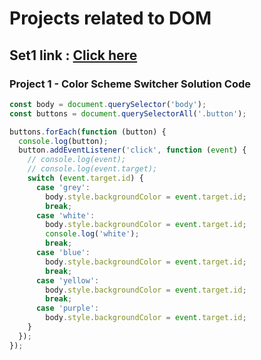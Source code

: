 # Projects related to DOM
## Set1 link : [Click here](https://stackblitz.com/edit/dom-project-chaiaurcode?file=index.html)


### Project 1 - Color Scheme Switcher Solution Code
```JavaScript
const body = document.querySelector('body');
const buttons = document.querySelectorAll('.button');

buttons.forEach(function (button) {
  console.log(button);
  button.addEventListener('click', function (event) {
    // console.log(event);
    // console.log(event.target);
    switch (event.target.id) {
      case 'grey':
        body.style.backgroundColor = event.target.id;
        break;
      case 'white':
        body.style.backgroundColor = event.target.id;
        console.log('white');
        break;
      case 'blue':
        body.style.backgroundColor = event.target.id;
        break;
      case 'yellow':
        body.style.backgroundColor = event.target.id;
        break;
      case 'purple':
        body.style.backgroundColor = event.target.id;
    }
  });
});
```

